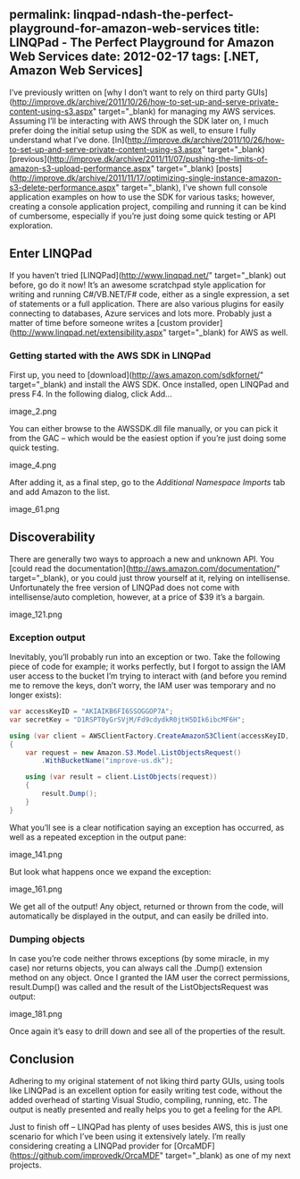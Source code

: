 permalink: linqpad-ndash-the-perfect-playground-for-amazon-web-services
title: LINQPad - The Perfect Playground for Amazon Web Services
date: 2012-02-17
tags: [.NET, Amazon Web Services]
---
I’ve previously written on [why I don’t want to rely on third party GUIs](http://improve.dk/archive/2011/10/26/how-to-set-up-and-serve-private-content-using-s3.aspx" target="_blank) for managing my AWS services. Assuming I’ll be interacting with AWS through the SDK later on, I much prefer doing the initial setup using the SDK as well, to ensure I fully understand what I’ve done. [In](http://improve.dk/archive/2011/10/26/how-to-set-up-and-serve-private-content-using-s3.aspx" target="_blank) [previous](http://improve.dk/archive/2011/11/07/pushing-the-limits-of-amazon-s3-upload-performance.aspx" target="_blank) [posts](http://improve.dk/archive/2011/11/17/optimizing-single-instance-amazon-s3-delete-performance.aspx" target="_blank), I’ve shown full console application examples on how to use the SDK for various tasks; however, creating a console application project, compiling and running it can be kind of cumbersome, especially if you’re just doing some quick testing or API exploration.

## Enter LINQPad

If you haven’t tried [LINQPad](http://www.linqpad.net/" target="_blank) out before, go do it now! It’s an awesome scratchpad style application for writing and running C#/VB.NET/F# code, either as a single expression, a set of statements or a full application. There are also various plugins for easily connecting to databases, Azure services and lots more. Probably just a matter of time before someone writes a [custom provider](http://www.linqpad.net/extensibility.aspx" target="_blank) for AWS as well.

### Getting started with the AWS SDK in LINQPad

First up, you need to [download](http://aws.amazon.com/sdkfornet/" target="_blank) and install the AWS SDK. Once installed, open LINQPad and press F4. In the following dialog, click Add...

image_2.png

You can either browse to the AWSSDK.dll file manually, or you can pick it from the GAC – which would be the easiest option if you’re just doing some quick testing.

image_4.png

After adding it, as a final step, go to the *Additional Namespace Imports* tab and add Amazon to the list.

image_61.png

## Discoverability

There are generally two ways to approach a new and unknown API. You [could read the documentation](http://aws.amazon.com/documentation/" target="_blank), or you could just throw yourself at it, relying on intellisense. Unfortunately the free version of LINQPad does not come with intellisense/auto completion, however, at a price of $39 it’s a bargain.

image_121.png

### Exception output

Inevitably, you’ll probably run into an exception or two. Take the following piece of code for example; it works perfectly, but I forgot to assign the IAM user access to the bucket I’m trying to interact with (and before you remind me to remove the keys, don’t worry, the IAM user was temporary and no longer exists):

```csharp
var accessKeyID = "AKIAIKB6FI6SSOGGOP7A";
var secretKey = "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";

using (var client = AWSClientFactory.CreateAmazonS3Client(accessKeyID, secretKey))
{
	var request = new Amazon.S3.Model.ListObjectsRequest()
		.WithBucketName("improve-us.dk");

	using (var result = client.ListObjects(request))
	{
		result.Dump();
	}
}
```

What you’ll see is a clear notification saying an exception has occurred, as well as a repeated exception in the output pane:

image_141.png

But look what happens once we expand the exception:

image_161.png

We get all of the output! Any object, returned or thrown from the code, will automatically be displayed in the output, and can easily be drilled into.

### Dumping objects

In case you’re code neither throws exceptions (by some miracle, in my case) nor returns objects, you can always call the .Dump() extension method on any object. Once I granted the IAM user the correct permissions, result.Dump() was called and the result of the ListObjectsRequest was output:

image_181.png

Once again it’s easy to drill down and see all of the properties of the result.

## Conclusion

Adhering to my original statement of not liking third party GUIs, using tools like LINQPad is an excellent option for easily writing test code, without the added overhead of starting Visual Studio, compiling, running, etc. The output is neatly presented and really helps you to get a feeling for the API.

Just to finish off – LINQPad has plenty of uses besides AWS, this is just one scenario for which I’ve been using it extensively lately. I’m really considering creating a LINQPad provider for [OrcaMDF](https://github.com/improvedk/OrcaMDF" target="_blank) as one of my next projects.
